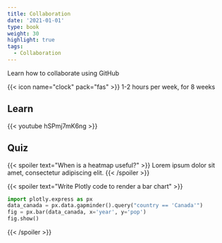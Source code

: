 ```yaml
---
title: Collaboration
date: '2021-01-01'
type: book
weight: 30
highlight: true
tags:
  - Collaboration
---
```


Learn how to collaborate using GitHub

<!--more-->

{{< icon name="clock" pack="fas" >}} 1-2 hours per week, for 8 weeks

## Learn

{{< youtube hSPmj7mK6ng  >}}

## Quiz

{{< spoiler text="When is a heatmap useful?" >}}
Lorem ipsum dolor sit amet, consectetur adipiscing elit.
{{< /spoiler >}}

{{< spoiler text="Write Plotly code to render a bar chart" >}}

```python
import plotly.express as px
data_canada = px.data.gapminder().query("country == 'Canada'")
fig = px.bar(data_canada, x='year', y='pop')
fig.show()
```

{{< /spoiler >}}

